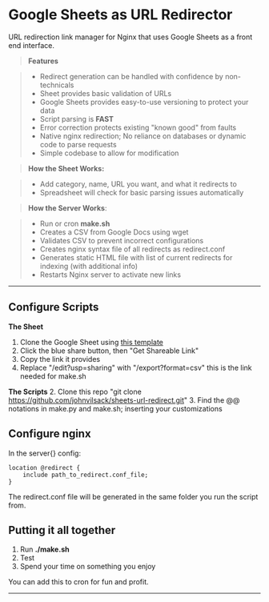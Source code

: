 Google Sheets as URL Redirector
===================

URL redirection link manager for Nginx that uses Google Sheets as a front end interface.

> **Features**

> - Redirect generation can be handled with confidence by non-technicals
> - Sheet provides basic validation of URLs
> - Google Sheets provides easy-to-use versioning to protect your data
> - Script parsing is __FAST__
> - Error correction protects existing "known good" from faults
> - Native nginx redirection; No reliance on databases or dynamic code to parse requests
> - Simple codebase to allow for modification

> **How the Sheet Works:**

> - Add category, name, URL you want, and what it redirects to
> - Spreadsheet will check for basic parsing issues automatically

> **How the Server Works**:

> - Run or cron **make.sh**
> - Creates a CSV from Google Docs using wget
> - Validates CSV to prevent incorrect configurations
> - Creates nginx syntax file of all redirects as redirect.conf
> - Generates static HTML file with list of current redirects for indexing (with additional info)
> - Restarts Nginx server to activate new links

----------

Configure Scripts
-------------

**The Sheet**
1. Clone the Google Sheet using [this template](goo.gl/1UYKjZ)
2. Click the blue share button, then "Get Shareable Link"
3. Copy the link it provides
4.  Replace "/edit?usp=sharing" with "/export?format=csv" this is the link needed for make.sh

**The Scripts**
2. Clone this repo "git clone https://github.com/johnvilsack/sheets-url-redirect.git"
3. Find the @@ notations in make.py and make.sh; inserting your customizations

Configure nginx
-------------

In the server{} config:

```
location @redirect {
    include path_to_redirect.conf_file;
}
```
The redirect.conf file will be generated in the same folder you run the script from.

Putting it all together
-------------

1. Run **./make.sh**
2. Test
3. Spend your time on something you enjoy

You can add this to cron for fun and profit.

----------
